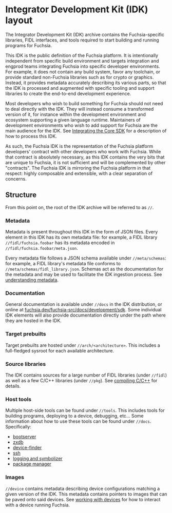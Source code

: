 # Integrator Development Kit (IDK) layout

The Integrator Development Kit (IDK) archive contains the
Fuchsia-specific libraries, FIDL interfaces, and tools required to start building and running
programs for Fuchsia.

This IDK is the public definition of the Fuchsia platform. It is intentionally
independent from specific build environment and targets integration and engprod teams
integrating Fuchsia into specific developer environments.
For example, it does not contain any build system, favor any
toolchain, or provide standard non-Fuchsia libraries such as for crypto or
graphics.
Instead, it provides metadata accurately describing its various
parts, so that the IDK is processed and augmented with specific tooling
and support libraries to create the end-to-end development experience.

Most developers who wish to build something for Fuchsia should not need to
deal directly with the IDK.
They will instead consume a transformed version of it, for instance within the
development environment and ecosystem supporting a given language runtime.
Maintainers of development environments who wish to add support for Fuchsia are
the main audience for the IDK.
See [Integrating the Core SDK](integrating.md) for a description of how to process this
IDK.

As such, the Fuchsia IDK is the representation of the Fuchsia platform developers'
contract with other developers who work with Fuchsia.
While that contract is absolutely necessary, as this IDK contains the very bits
that are unique to Fuchsia, it is not sufficient and will be complemented by
other "contracts".
The Fuchsia IDK is mirroring the Fuchsia platform in that respect: highly
composable and extensible, with a clear separation of concerns.


## Structure

From this point on, the root of the IDK archive will be referred to as `//`.

### Metadata

Metadata is present throughout this IDK in the form of JSON files.
Every element in this IDK has its own metadata file: for example, a FIDL library
`//fidl/fuchsia.foobar` has its metadata encoded in
`//fidl/fuchsia.foobar/meta.json`.

Every metadata file follows a JSON schema available under `//meta/schemas`: for
example, a FIDL library's metadata file conforms to
`//meta/schemas/fidl_library.json`.
Schemas act as the documentation for the metadata and may be used to facilitate
the IDK ingestion process. See [understanding metadata](understanding_metadata.md).

### Documentation

General documentation is available under `//docs` in the IDK distribution, or
 online at [fuchsia.dev/fuchsia-src/docs/development/sdk](/docs/development/sdk).
Some individual IDK elements will also provide documentation directly under the
path where they are hosted in the IDK.

### Target prebuilts

Target prebuilts are hosted under `//arch/<architecture>`.
This includes a full-fledged sysroot for each available architecture.

### Source libraries

The IDK contains sources for a large number of FIDL libraries (under
`//fidl`) as well as a few C/C++ libraries (under `//pkg`). See [compiling C/C++](documentation/compilation.md)
for details.

### Host tools

Multiple host-side tools can be found under `//tools`.
This includes tools for building programs, deploying to a device, debugging,
etc...
Some information about how to use these tools can be found under `//docs`.
Specifically:

* [bootserver](documentation/bootserver.md)
* [zxdb](documentation/debugger.md)
* [device-finder](documentation/device_discovery.md)
* [ssh](documentation/ssh.md)
* [logging and symbolizer](documentation/logging.md)
* [package manager](documentation/packages.md)

### Images

`//device` contains metadata describing device configurations matching a given
version of the IDK.
This metadata contains pointers to images that can be paved onto said devices.
See [working with devices](documentation/devices.md) for how to interact with a device
running Fuchsia.
